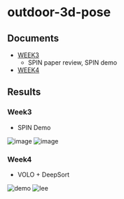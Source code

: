 # outdoor-3d-pose

## Documents
- [WEEK3](https://github.com/TheStarkor/CS409-meeting/tree/master/docs/week3)
    - SPIN paper review, SPIN demo
- [WEEK4](https://github.com/TheStarkor/CS409-meeting/tree/master/docs/week4)

## Results

### Week3 
- SPIN Demo  

![image](https://user-images.githubusercontent.com/45455072/93908460-9ac84200-fd39-11ea-96a6-dcf6dab64d92.png)
![image](https://user-images.githubusercontent.com/45455072/93911387-48892000-fd3d-11ea-996b-310c632f7f94.png)

### Week4
- VOLO + DeepSort  

![demo](https://github.com/TheStarkor/CS409-meeting/blob/master/src/demo.gif?raw=true)
![lee](https://github.com/TheStarkor/CS409-meeting/blob/master/src/lee.gif?raw=true)
